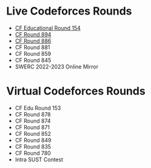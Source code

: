 # Live Codeforces Rounds
- [CF Educational Round 154](https://github.com/khalid586/Codeforces-LIve-and-Virtual-rounds/tree/main/LIve%20online%20round/CF%20Edu%20Round%20154)
- [CF Round 894](https://github.com/khalid586/Codeforces-LIve-and-Virtual-rounds/tree/main/LIve%20online%20round/CF%20Round%20894)
- [CF Round 886]()
- CF Round 881
- CF Round 859
- CF Round 845
- SWERC 2022-2023 Online Mirror

# Virtual Codeforces Rounds
- CF Edu Round 153
- CF Round 878
- CF Round 874
- CF Round 871
- CF Round 852
- CF Round 849
- CF Round 835
- CF Round 780
- Intra SUST Contest
